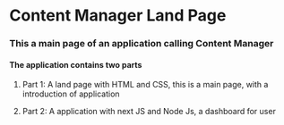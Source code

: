 # Content Manager Land Page

### This a main page of an application calling Content Manager

#### The application contains two parts

1. Part 1:
   A land page with HTML and CSS, this is a main page, with a introduction of application

2. Part 2:
   A application with next JS and Node Js, a dashboard for user
